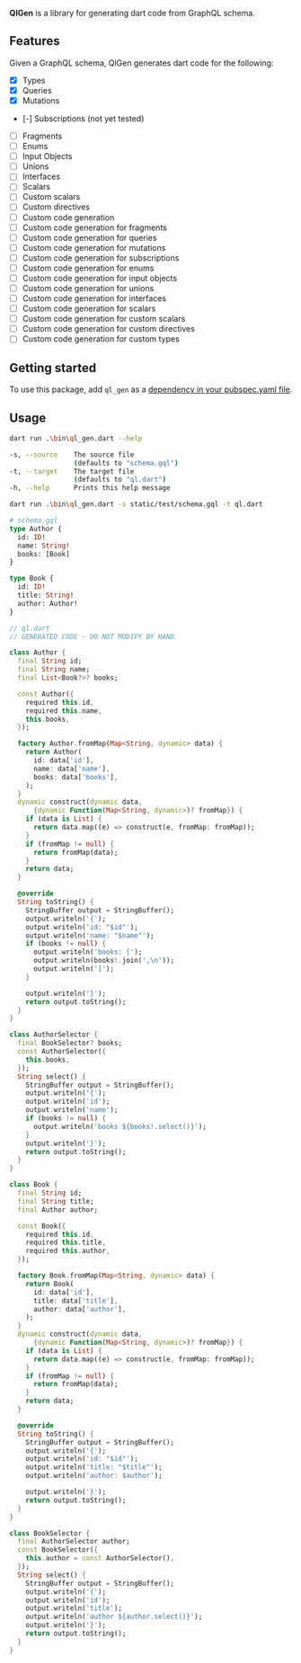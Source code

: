 <!--
This README describes the package. If you publish this package to pub.dev,
this README's contents appear on the landing page for your package.

For information about how to write a good package README, see the guide for
[writing package pages](https://dart.dev/guides/libraries/writing-package-pages).

For general information about developing packages, see the Dart guide for
[creating packages](https://dart.dev/guides/libraries/create-library-packages)
and the Flutter guide for
[developing packages and plugins](https://flutter.dev/developing-packages).
-->

**QlGen** is a library for generating dart code from GraphQL schema.

## Features

Given a GraphQL schema, QlGen generates dart code for the following:

- [x] Types
- [x] Queries
- [x] Mutations
- [-] Subscriptions (not yet tested)
- [ ] Fragments
- [ ] Enums
- [ ] Input Objects
- [ ] Unions
- [ ] Interfaces
- [ ] Scalars
- [ ] Custom scalars
- [ ] Custom directives
- [ ] Custom code generation
- [ ] Custom code generation for fragments
- [ ] Custom code generation for queries
- [ ] Custom code generation for mutations
- [ ] Custom code generation for subscriptions
- [ ] Custom code generation for enums
- [ ] Custom code generation for input objects
- [ ] Custom code generation for unions
- [ ] Custom code generation for interfaces
- [ ] Custom code generation for scalars
- [ ] Custom code generation for custom scalars
- [ ] Custom code generation for custom directives
- [ ] Custom code generation for custom types

## Getting started

To use this package, add `ql_gen` as a [dependency in your pubspec.yaml file](https://dart.dev/tools/pub/dependencies).

## Usage

<!-- command and result example -->

```bash
dart run .\bin\ql_gen.dart --help
```

```bash
-s, --source    The source file
                (defaults to "schema.gql")
-t, --target    The target file
                (defaults to "ql.dart")
-h, --help      Prints this help message
```

```bash
dart run .\bin\ql_gen.dart -s static/test/schema.gql -t ql.dart
```

```graphql
# schema.gql
type Author {
  id: ID!
  name: String!
  books: [Book]
}

type Book {
  id: ID!
  title: String!
  author: Author!
}
```

```dart
// ql.dart
// GENERATED CODE - DO NOT MODIFY BY HAND

class Author {
  final String id;
  final String name;
  final List<Book?>? books;

  const Author({
    required this.id,
    required this.name,
    this.books,
  });

  factory Author.fromMap(Map<String, dynamic> data) {
    return Author(
      id: data['id'],
      name: data['name'],
      books: data['books'],
    );
  }
  dynamic construct(dynamic data,
      {dynamic Function(Map<String, dynamic>)? fromMap}) {
    if (data is List) {
      return data.map((e) => construct(e, fromMap: fromMap));
    }
    if (fromMap != null) {
      return fromMap(data);
    }
    return data;
  }

  @override
  String toString() {
    StringBuffer output = StringBuffer();
    output.writeln('{');
    output.writeln('id: "$id"');
    output.writeln('name: "$name"');
    if (books != null) {
      output.writeln('books: [');
      output.writeln(books!.join(',\n'));
      output.writeln(']');
    }

    output.writeln('}');
    return output.toString();
  }
}

class AuthorSelector {
  final BookSelector? books;
  const AuthorSelector({
    this.books,
  });
  String select() {
    StringBuffer output = StringBuffer();
    output.writeln('{');
    output.writeln('id');
    output.writeln('name');
    if (books != null) {
      output.writeln('books ${books!.select()}');
    }
    output.writeln('}');
    return output.toString();
  }
}

class Book {
  final String id;
  final String title;
  final Author author;

  const Book({
    required this.id,
    required this.title,
    required this.author,
  });

  factory Book.fromMap(Map<String, dynamic> data) {
    return Book(
      id: data['id'],
      title: data['title'],
      author: data['author'],
    );
  }
  dynamic construct(dynamic data,
      {dynamic Function(Map<String, dynamic>)? fromMap}) {
    if (data is List) {
      return data.map((e) => construct(e, fromMap: fromMap));
    }
    if (fromMap != null) {
      return fromMap(data);
    }
    return data;
  }

  @override
  String toString() {
    StringBuffer output = StringBuffer();
    output.writeln('{');
    output.writeln('id: "$id"');
    output.writeln('title: "$title"');
    output.writeln('author: $author');

    output.writeln('}');
    return output.toString();
  }
}

class BookSelector {
  final AuthorSelector author;
  const BookSelector({
    this.author = const AuthorSelector(),
  });
  String select() {
    StringBuffer output = StringBuffer();
    output.writeln('{');
    output.writeln('id');
    output.writeln('title');
    output.writeln('author ${author.select()}');
    output.writeln('}');
    return output.toString();
  }
}
```
